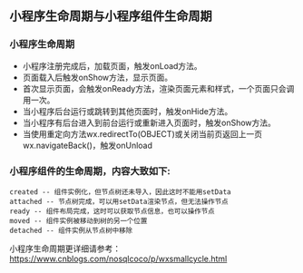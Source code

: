 ## 小程序生命周期与小程序组件生命周期
### 小程序生命周期

- 小程序注册完成后，加载页面，触发onLoad方法。
- 页面载入后触发onShow方法，显示页面。
- 首次显示页面，会触发onReady方法，渲染页面元素和样式，一个页面只会调用一次。
- 当小程序后台运行或跳转到其他页面时，触发onHide方法。
- 当小程序有后台进入到前台运行或重新进入页面时，触发onShow方法。
- 当使用重定向方法wx.redirectTo(OBJECT)或关闭当前页返回上一页wx.navigateBack()，触发onUnload

### 小程序组件的生命周期，内容大致如下:
    created -- 组件实例化，但节点树还未导入，因此这时不能用setData
    attached -- 节点树完成，可以用setData渲染节点，但无法操作节点
    ready -- 组件布局完成，这时可以获取节点信息，也可以操作节点
    moved -- 组件实例被移动到树的另一个位置
    detached -- 组件实例从节点树中移除
    
小程序生命周期更详细请参考：https://www.cnblogs.com/nosqlcoco/p/wxsmallcycle.html
